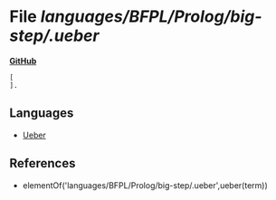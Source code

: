 # File _languages/BFPL/Prolog/big-step/.ueber_
**[GitHub](https://github.com/softlang/yas/blob/master/languages/BFPL/Prolog/big-step/.ueber)**
```
[
].

```

## Languages
* [Ueber](../languages/Ueber.md)

## References
* elementOf('languages/BFPL/Prolog/big-step/.ueber',ueber(term))
